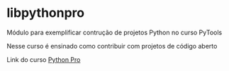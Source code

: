 # libpythonpro
Módulo para exemplificar contrução de projetos Python no curso PyTools

Nesse curso é ensinado como contribuir com projetos de código aberto

Link do curso [Python Pro](https://pythonprobr.appspot.com/)
